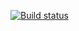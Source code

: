 [![Build status](https://ci.appveyor.com/api/projects/status/frjyuaecihjlfpne/branch/main?svg=true)](https://ci.appveyor.com/project/AnutaSt/ajs-hw-test1/branch/main)